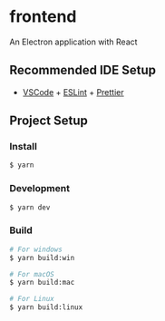 # frontend

An Electron application with React

## Recommended IDE Setup

- [VSCode](https://code.visualstudio.com/) + [ESLint](https://marketplace.visualstudio.com/items?itemName=dbaeumer.vscode-eslint) + [Prettier](https://marketplace.visualstudio.com/items?itemName=esbenp.prettier-vscode)

## Project Setup

### Install

```bash
$ yarn
```

### Development

```bash
$ yarn dev
```

### Build

```bash
# For windows
$ yarn build:win

# For macOS
$ yarn build:mac

# For Linux
$ yarn build:linux
```
